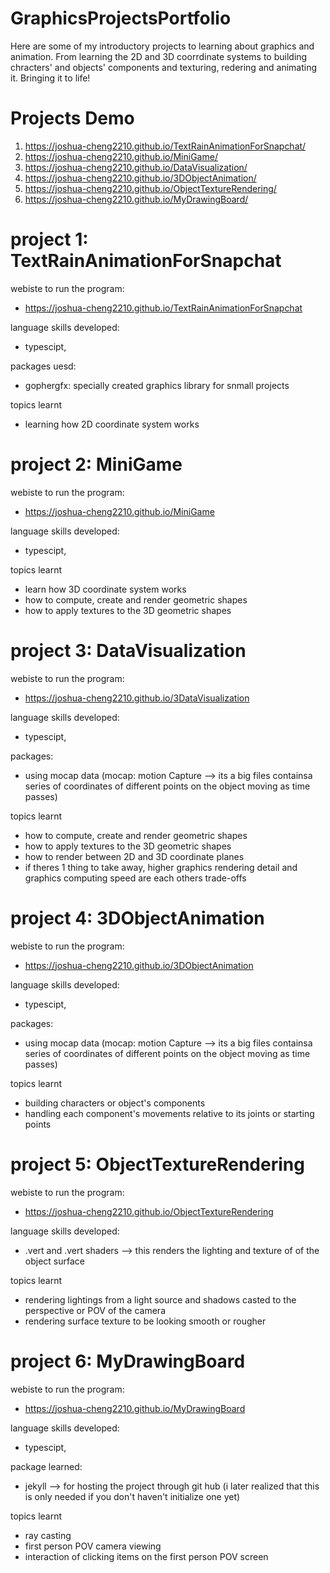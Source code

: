 # GraphicsProjectsPortfolio
Here are some of my introductory projects to learning about graphics and animation. From learning the 2D and 3D coorrdinate systems to building chracters' and objects' components and texturing, redering and animating it. Bringing it to life!

# Projects Demo
1) https://joshua-cheng2210.github.io/TextRainAnimationForSnapchat/
2) https://joshua-cheng2210.github.io/MiniGame/
3) https://joshua-cheng2210.github.io/DataVisualization/
4) https://joshua-cheng2210.github.io/3DObjectAnimation/
5) https://joshua-cheng2210.github.io/ObjectTextureRendering/
6) https://joshua-cheng2210.github.io/MyDrawingBoard/

# project 1: TextRainAnimationForSnapchat

webiste to run the program: 
- https://joshua-cheng2210.github.io/TextRainAnimationForSnapchat

language skills developed: 
- typescipt, 

packages uesd:
- gophergfx: specially created graphics library for snmall projects

topics learnt
- learning how 2D coordinate system works

# project 2: MiniGame

webiste to run the program: 
- https://joshua-cheng2210.github.io/MiniGame

language skills developed: 
- typescipt, 

topics learnt
- learn how 3D coordinate system works
- how to compute, create and render geometric shapes
- how to apply textures to the 3D geometric shapes

# project 3: DataVisualization

webiste to run the program: 
- https://joshua-cheng2210.github.io/3DataVisualization

language skills developed: 
- typescipt, 

packages:
- using mocap data (mocap: motion Capture --> its a big files containsa series of coordinates of different points on the object moving as time passes)

topics learnt
- how to compute, create and render geometric shapes
- how to apply textures to the 3D geometric shapes
- how to render between 2D and 3D coordinate planes
- if theres 1 thing to take away, higher graphics rendering detail and graphics computing speed are each others trade-offs

# project 4: 3DObjectAnimation

webiste to run the program: 
- https://joshua-cheng2210.github.io/3DObjectAnimation

language skills developed: 
- typescipt, 

packages:
- using mocap data (mocap: motion Capture --> its a big files containsa series of coordinates of different points on the object moving as time passes)

topics learnt
- building characters or object's components
- handling each component's movements relative to its joints or starting points

# project 5: ObjectTextureRendering

webiste to run the program:
- https://joshua-cheng2210.github.io/ObjectTextureRendering

language skills developed:
- .vert and .vert shaders --> this renders the lighting and texture of of the object surface
  
topics learnt
- rendering lightings from a light source and shadows casted to the perspective or POV of the camera
- rendering surface texture to be looking smooth or rougher

# project 6: MyDrawingBoard

webiste to run the program: 
- https://joshua-cheng2210.github.io/MyDrawingBoard

language skills developed: 
- typescipt, 

package learned: 
- jekyll --> for hosting the project through git hub (i later realized that this is only needed if you don't haven't initialize one yet)

topics learnt
- ray casting
- first person POV camera viewing
- interaction of clicking items on the first person POV screen
